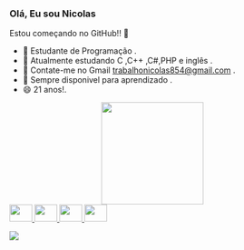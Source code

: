 ### Olá, Eu sou Nicolas ###
Estou começando no GitHub!! 👋



- 🔭 Estudante de Programação .
- 🌱 Atualmente estudando C ,C++ ,C#,PHP e inglês .
- 👯 Contate-me no Gmail trabalhonicolas854@gmail.com .
- 💬 Sempre disponivel para aprendizado .
- 😄 21 anos!.

<div align="center">
  <a href="https://github.com/NicolasDeCastro">
  <img height="180em" src="https://github-readme-stats.vercel.app/api?username=NicolasDeCastro&show_icons=true&theme=dracula&include_all_commits=true&count_private=true"/>
</div>
 <div style="display: inline_block">
 
 <img aling="center" height="30" width="40" src="https://cdn.jsdelivr.net/gh/devicons/devicon/icons/c/c-original.svg" />
 <img aling="center" height="30" width="40" src="https://cdn.jsdelivr.net/gh/devicons/devicon/icons/cplusplus/cplusplus-original.svg" />  
 <img height="30" width="40" src="https://cdn.jsdelivr.net/gh/devicons/devicon/icons/csharp/csharp-original.svg" />
 <img aling="center" height="30" width="40" src="https://cdn.jsdelivr.net/gh/devicons/devicon/icons/php/php-original.svg" />
 
          
        
          
          
   
  <a href="https://www.linkedin.com/in/nicolas-machado-46578a237/" target="_blank"><img src="https://img.shields.io/badge/-LinkedIn-%230077B5?style=for-the-badge&logo=linkedin&logoColor=white" target="_blank"></a> 
  
